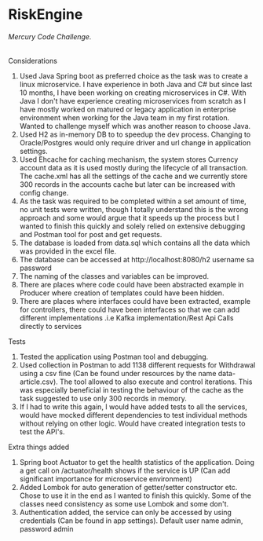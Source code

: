# RiskEngine
###### Mercury Code Challenge.

Considerations
1) Used Java Spring boot as preferred choice as the task was to create a linux microservice. I have experience in both Java and C# but since last 10 months, I have been working on creating microservices in C#. With Java I don't have experience creating microservices from scratch as I have mostly worked on matured or legacy application in enterprise environment when working for the Java team in my first rotation. Wanted to challenge myself which was another reason to choose Java.
2) Used H2 as in-memory DB to to speedup the dev process. Changing to Oracle/Postgres would only require driver and url change in application settings.
3) Used Ehcache for caching mechanism, the system stores Currency account data as it is used mostly during the lifecycle of all transaction. The cache.xml has all the settings of the cache and we currently store 300 records in the accounts cache but later can be increased with config change.
4) As the task was required to be completed within a set amount of time, no unit tests were written, though I totally understand this is the wrong approach and some would argue that it speeds up the process but I wanted to finish this quickly and solely relied on extensive debugging and Postman tool for post and get requests.
5) The database is loaded from data.sql which contains all the data which was provided in the excel file.
6) The database can be accessed at http://localhost:8080/h2 username sa password 
7) The naming of the classes and variables can be improved.
8) There are places where code could have been abstracted example in Producer where creation of templates could have been hidden.
9) There are places where interfaces could have been extracted, example for controllers, there could have been interfaces so that we can add different implementations .i.e Kafka implementation/Rest Api Calls directly to services

Tests
1) Tested the application using Postman tool and debugging.
2) Used collection in Postman to add 1138 different requests for Withdrawal using a csv fine (Can be found under resources by the name data-article.csv). The tool allowed to also execute and control iterations. This was especially beneficial in testing the behaviour of the cache as the task suggested to use only 300 records in memory. 
3) If I had to write this again, I would have added tests to all the services, would have mocked different dependencies to test individual methods without relying on other logic. Would have created integration tests to test the API's.

Extra things added
1) Spring boot Actuator to get the health statistics of the application. Doing a get call on /actuator/health shows if the service is UP (Can add significant importance for microservice environment)
2) Added Lombok for auto generation of getter/setter constructor etc. Chose to use it in the end as I wanted to finish this quickly. Some of the classes need consistency as some use Lombok and some don't.
3) Authentication added, the service can only be accessed by using credentials (Can be found in app settings). Default user name admin, password admin